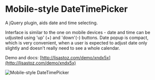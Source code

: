 Mobile-style DateTimePicker
===========================

A jQuery plugin, aids date and time selecting. 

Interface is similar to the one on mobile devices - date and time can be udjusted
using 'up' (+) and 'down'(-) buttons. Date popup is compact, which is very convenient,
when a user is expected to adjust date only slightly
and doesn't really need to see a whole calendar.

Demo and docs: [http://lisastoz.com/demo/xndx5x](http://lisastoz.com/demo/xndx5x)

![Mobile-style DateTimePicker](http://www.lisastoz.com/demos/date-time-picker/assets/screenshot.jpg "Mobile-style DateTimePicker")
